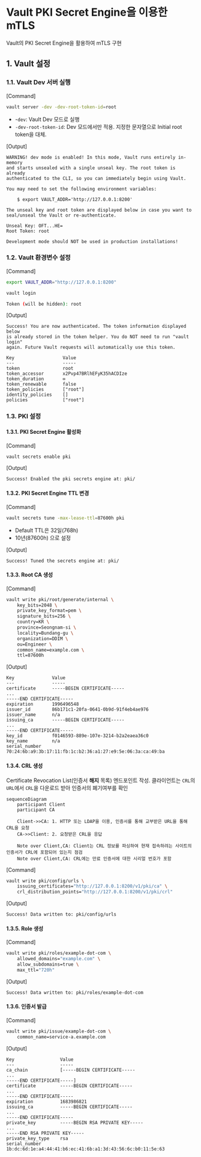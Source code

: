# Vault PKI Secret Engine을 이용한 mTLS

Vault의 PKI Secret Engine을 활용하여 mTLS 구현

## 1. Vault 설정

### 1.1. Vault Dev 서버 실행

[Command]

```bash
vault server -dev -dev-root-token-id=root
```

* -`dev`: Vault Dev 모드로 실행
* `-dev-root-token-id`: Dev 모드에서만 적용. 지정한 문자열으로 Initial root token을 대체.

[Output]

```
WARNING! dev mode is enabled! In this mode, Vault runs entirely in-memory
and starts unsealed with a single unseal key. The root token is already
authenticated to the CLI, so you can immediately begin using Vault.

You may need to set the following environment variables:

    $ export VAULT_ADDR='http://127.0.0.1:8200'

The unseal key and root token are displayed below in case you want to
seal/unseal the Vault or re-authenticate.

Unseal Key: OFT...HE=
Root Token: root

Development mode should NOT be used in production installations!
```



### 1.2. Vault 환경변수 설정

[Command]

```bash
export VAULT_ADDR="http://127.0.0.1:8200"
```

```bash
vault login
```

```bash
Token (will be hidden): root
```

[Output]

```
Success! You are now authenticated. The token information displayed below
is already stored in the token helper. You do NOT need to run "vault login"
again. Future Vault requests will automatically use this token.

Key                  Value
---                  -----
token                root
token_accessor       x2Pvp47BRlhEFyK35hACDIze
token_duration       ∞
token_renewable      false
token_policies       ["root"]
identity_policies    []
policies             ["root"]
```



### 1.3. PKI 설정

#### 1.3.1. PKI Secret Engine 활성화

[Command]

```bash
vault secrets enable pki
```

[Output]

```
Success! Enabled the pki secrets engine at: pki/
```



#### 1.3.2. PKI Secret Engine TTL 변경

[Command]

```bash
vault secrets tune -max-lease-ttl=87600h pki
```

* Default TTL은 32일(768h)
* 10년(87600h) 으로 설정

[Output]

```
Success! Tuned the secrets engine at: pki/
```



#### 1.3.3. Root CA 생성

[Command]

```bash
vault write pki/root/generate/internal \
    key_bits=2048 \
    private_key_format=pem \
    signature_bits=256 \
    country=KR \
    province=Seongnam-si \
    locality=Bundang-gu \
    organization=DDIM \
    ou=Engineer \
    common_name=example.com \
    ttl=87600h
```

[Output]

```
Key              Value
---              -----
certificate      -----BEGIN CERTIFICATE-----
...
-----END CERTIFICATE-----
expiration       1996496548
issuer_id        86b171c1-20fa-0641-0b9d-91f4eb4ae976
issuer_name      n/a
issuing_ca       -----BEGIN CERTIFICATE-----
...
-----END CERTIFICATE-----
key_id           f0146593-889e-107e-3214-b2a2eaea36c0
key_name         n/a
serial_number    70:24:6b:a9:3b:17:11:fb:1c:b2:36:a1:27:e9:5e:06:3a:ca:49:ba
```



#### 1.3.4. CRL 생성

Certificate Revocation List(인증서 **해지** 목록) 엔드포인트 작성.
클라이언트는 `CRL`의 `URL`에서 `CRL`을 다운로드 받아 인증서의 폐기여부를 확인

```mermaid
sequenceDiagram
    participant Client
    participant CA

    Client->>CA: 1. HTTP 또는 LDAP을 이용, 인증서를 통해 교부받은 URL을 통해 CRL을 요청
    CA->>Client: 2. 요청받은 CRL을 응답

    Note over Client,CA: Client는 CRL 정보를 파싱하여 현재 접속하려는 사이트의 인증서가 CRL에 포함되어 있는지 점검
    Note over Client,CA: CRL에는 만료 인증서에 대한 시리얼 번호가 포함
```

[Command]

```bash
vault write pki/config/urls \
    issuing_certificates="http://127.0.0.1:8200/v1/pki/ca" \
    crl_distribution_points="http://127.0.0.1:8200/v1/pki/crl"
```

[Output]

```
Success! Data written to: pki/config/urls
```



#### 1.3.5. Role 생성

[Command]

```bash
vault write pki/roles/example-dot-com \
    allowed_domains="example.com" \
    allow_subdomains=true \
    max_ttl="720h"
```

[Output]

```
Success! Data written to: pki/roles/example-dot-com
```



#### 1.3.6. 인증서 발급

[Command]

```bash
vault write pki/issue/example-dot-com \
    common_name=service-a.example.com
```

[Output]

```
Key                 Value
---                 -----
ca_chain            [-----BEGIN CERTIFICATE-----
...
-----END CERTIFICATE-----]
certificate         -----BEGIN CERTIFICATE-----
...
-----END CERTIFICATE-----
expiration          1683986821
issuing_ca          -----BEGIN CERTIFICATE-----
...
-----END CERTIFICATE-----
private_key         -----BEGIN RSA PRIVATE KEY-----
...
-----END RSA PRIVATE KEY-----
private_key_type    rsa
serial_number       1b:dc:6d:1e:a4:44:41:b6:ec:41:6b:a1:3d:43:56:6c:b0:11:5e:63
```


